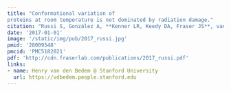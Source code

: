 ```yaml
---
title: "Conformational variation of
proteins at room temperature is not dominated by radiation damage."
citation: "Russi S, González A, **Kenner LR, Keedy DA, Fraser JS**, van den Bedem H.  *Journal of Synchrotron Radiation*. 2017."
date: '2017-01-01'
image: '/static/img/pub/2017_russi.jpg'
pmid: '28009548'
pmcid: 'PMC5182021'
pdf: 'http://cdn.fraserlab.com/publications/2017_russi.pdf'
links:
- name: Henry van den Bedem @ Stanford University
  url: https://vdbedem.people.stanford.edu
---
```

